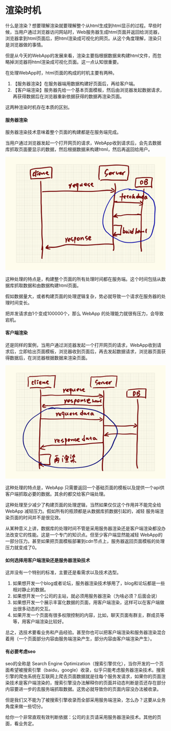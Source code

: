 # 渲染时机

什么是渲染？想要理解渲染就要理解整个从html生成到html显示的过程。早些时候，当用户通过浏览器访问网站时，Web服务器生成html页面并返回给浏览器，浏览器拿到html页面后，把html渲染成可视化的网页。从这个角度理解，渲染只是浏览器做的事情。

但是从今天的WebApp的发展来看，渲染主要指根据数据来构建html文件，而忽略掉浏览器将html渲染成可视化页面。这一点认知很重要。

在处理WebApp时，html页面的构成的时机主要有两种。

1. 【服务器渲染】在服务器端用数据构建好页面后，再给客户端。
2. 【客户端渲染】服务器先给一个基本页面模板，然后由浏览器发起数据请求，再获得数据后在浏览器重新依据获得的数据再渲染页面。

这两种渲染时机存在本质的区别。

#### 服务器渲染

服务器渲染技术意味着整个页面的构建都是在服务端完成。

当用户通过浏览器发起一个打开网页的请求，WebApp收到请求后，会先去数据库抓取页面要显示的数据，然后根据数据来构建html，然后再返回给用户。

![](assets/render-1.png)

这种处理的特点是，构建整个页面的所有处理时间都在服务端。这个时间包括从数据库抓取数据和由数据构建html页面。

假如数据量大，或者构建页面的处理逻辑复杂，势必就导致一个请求在服务器的处理时间变长。

把并发请求由1个变成100000个，那么 WebApp 的处理能力就很有压力，会导致宕机。

#### 客户端渲染

还是同样的案例，当用户通过浏览器发起一个打开网页的请求，WebApp收到请求后，立即给出页面模板，浏览器收到页面后，再去发起数据请求，浏览器页面获得数据后，在浏览器根据数据来渲染页面。

![](assets/render-2.png)

这种处理的特点是，WebApp 只需要返回一个基础页面的模板以及提供一个api供客户端抓取必要的数据。其余的都交给客户端处理。

这种处理至少减少了构建页面的处理逻辑，当然如果仅仅这个作用并不能完全给 WebApp 减轻压力。假如所有的瓶颈都是从数据库抓数据引起的，减轻 服务端渲染页面的时间并不是很见效。

从某种意义上讲，数据库的处理时间不管是采用服务器渲染还是客户端渲染都没办法改变它的性能。这是一个专门的知识点。但至少客户端显然能减轻 WebApp的一部分压力。甚至如果把页面模板部署到cdn节点上，服务器返回页面模板的处理压力就变成了0。

#### 如何选择用客户端渲染还是服务器渲染技术

这并没有一个特别的标准，主要还是看需求以及技术选型。

1. 如果想开发一个blog或者论坛，服务器渲染技术够用了，blog和论坛都是一些相对静止的数据。
2. 如果想开发一个公司的主站，就必须用服务器渲染（为啥必须？后面会说）
3. 如果想开发一个展示丰富化数据的页面，用客户端渲染，这样可以在客户端做出很多动态的交互。
4. 如果开发一个页面有很多权限控制的内容，比如，聊天页面有群主，群成员等等，用客户端渲染比较好。

总之，选技术要看业务和产品经验。甚至你也可以把客户端渲染和服务器渲染混合着用（一个页面部分内容由服务端渲染产生，部分内容由客户端渲染产生）。

#### 有必要考虑seo

seo的全称是 Search Engine Optimization（搜索引擎优化），当你开发的一个页面希望被搜索引擎（baidu，google）收录，似乎只能考虑服务器渲染技术。搜索引擎的爬虫系统在互联网上爬去页面数据就是往每个服务发请求，如果你的页面渲染技术是客户端渲染的，搜索引擎没办法解释你的页面并动态判断是否还存在部分内容要进一步的去服务端抓取数据。这势必就导致你的页面内容没办法被收录。

但是我们又不能为了被搜索引擎收录而全部采用服务端渲染，怎么办？这要从业务角度来做一些切分。

给你一个非常直观有效判断依据：公司的主页请采用服务器渲染技术。其他的页面，看业务定。

